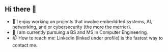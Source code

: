 ## Hi there 👋

- 🦆 I enjoy working on projects that involve embeddded systems, AI, networking, and or cybersecurity (the more the merrier).
- 🏫 I am currently pursuing a BS and MS in Computer Engineering.
- 📫 How to reach me: Linkedin (linked under profile) is the fastest way to contact me.
<!--
**mattbriggs04/mattbriggs04** is a ✨ _special_ ✨ repository because its `README.md` (this file) appears on your GitHub profile.

Here are some ideas to get you started:

- 🔭 I’m currently working on ...
- 🌱 I’m currently learning ...
- 👯 I’m looking to collaborate on ...
- 🤔 I’m looking for help with ...
- 💬 Ask me about ...
- 📫 How to reach me: ...
- 😄 Pronouns: ...
- ⚡ Fun fact: ...
-->
